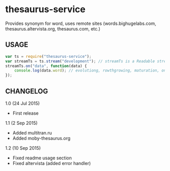 thesaurus-service
=================
Provides synonym for word, uses remote sites (words.bighugelabs.com, thesaurus.altervista.org, thesaurus.com, etc.)

USAGE
-----
```js
var ts = require("thesaurus-service");
var streamTs = ts.stream("development"); // streamTs is a Readable stream
streamTs.on("data", function(data) {
	console.log(data.word); // evolutiong, rowthgrowing, maturation, ontogeny, ...
});
```

CHANGELOG
---------
1.0 (24 Jul 2015)
- First release

1.1 (2 Sep 2015)
- Added multitran.ru
- Added moby-thesaurus.org

1.2 (10 Sep 2015)
- Fixed readme usage section
- Fixed altervista (added error handler)